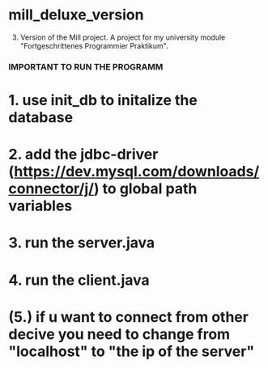 # mill_deluxe_version
3. Version of the Mill project. A project for my university module "Fortgeschrittenes Programmier Praktikum". 


### IMPORTANT TO RUN THE PROGRAMM #
# 1. use init_db to initalize the database
# 2. add the jdbc-driver (https://dev.mysql.com/downloads/connector/j/) to global path variables
# 3. run the server.java #
# 4. run the client.java #

# (5.) if u want to connect from other decive you need to change from "localhost" to "the ip of the server"
